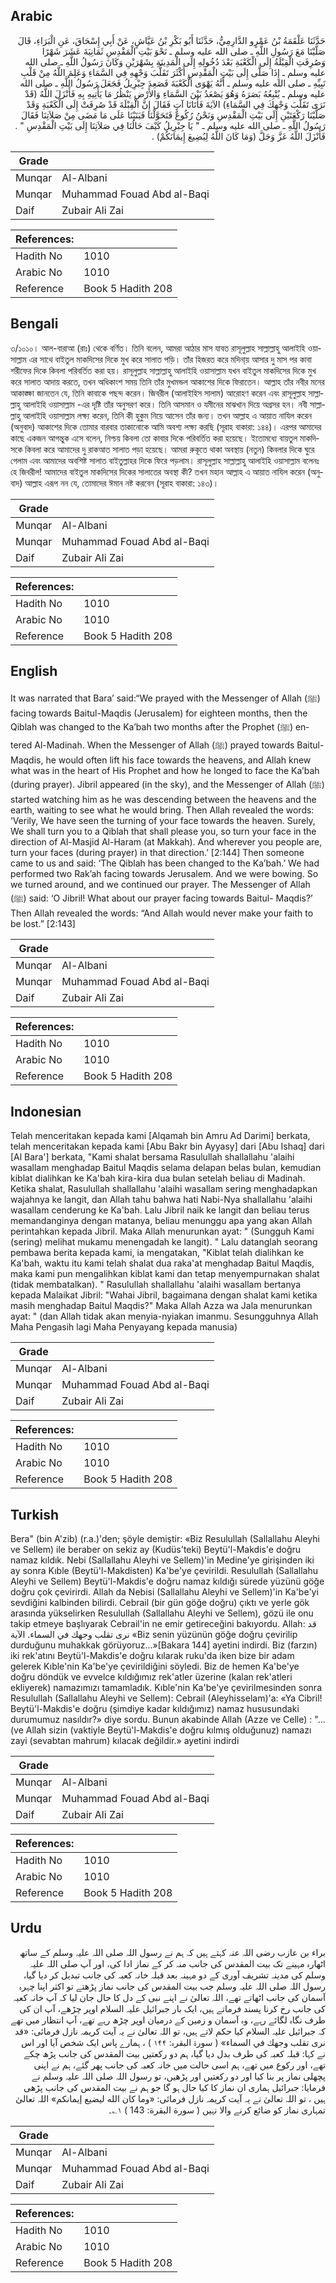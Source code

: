 ## Arabic


<div dir="rtl" lang="ar" style={{fontSize:'larger',backgroundColor:'#f8f9fa',padding:20}}>
حَدَّثَنَا عَلْقَمَةُ بْنُ عَمْرٍو الدَّارِمِيُّ، حَدَّثَنَا أَبُو بَكْرِ بْنُ عَيَّاشٍ، عَنْ أَبِي إِسْحَاقَ، عَنِ الْبَرَاءِ، قَالَ صَلَّيْنَا مَعَ رَسُولِ اللَّهِ ـ صلى الله عليه وسلم ـ نَحْوَ بَيْتِ الْمَقْدِسِ ثَمَانِيَةَ عَشَرَ شَهْرًا وَصُرِفَتِ الْقِبْلَةُ إِلَى الْكَعْبَةِ بَعْدَ دُخُولِهِ إِلَى الْمَدِينَةِ بِشَهْرَيْنِ وَكَانَ رَسُولُ اللَّهِ ـ صلى الله عليه وسلم ـ إِذَا صَلَّى إِلَى بَيْتِ الْمَقْدِسِ أَكْثَرَ تَقَلُّبَ وَجْهِهِ فِي السَّمَاءِ وَعَلِمَ اللَّهُ مِنْ قَلْبِ نَبِيِّهِ ـ صلى الله عليه وسلم ـ أَنَّهُ يَهْوَى الْكَعْبَةَ فَصَعِدَ جِبْرِيلُ فَجَعَلَ رَسُولُ اللَّهِ ـ صلى الله عليه وسلم ـ يُتْبِعُهُ بَصَرَهُ وَهُوَ يَصْعَدُ بَيْنَ السَّمَاءِ وَالأَرْضِ يَنْظُرُ مَا يَأْتِيهِ بِهِ فَأَنْزَلَ اللَّهُ ‏(قَدْ نَرَى تَقَلُّبَ وَجْهِكَ فِي السَّمَاءِ)‏ الآيَةَ فَأَتَانَا آتٍ فَقَالَ إِنَّ الْقِبْلَةَ قَدْ صُرِفَتْ إِلَى الْكَعْبَةِ وَقَدْ صَلَّيْنَا رَكْعَتَيْنِ إِلَى بَيْتِ الْمَقْدِسِ وَنَحْنُ رُكُوعٌ فَتَحَوَّلْنَا فَبَنَيْنَا عَلَى مَا مَضَى مِنْ صَلاَتِنَا فَقَالَ رَسُولُ اللَّهِ ـ صلى الله عليه وسلم ـ ‏"‏ يَا جِبْرِيلُ كَيْفَ حَالُنَا فِي صَلاَتِنَا إِلَى بَيْتِ الْمَقْدِسِ ‏"‏ ‏.‏ فَأَنْزَلَ اللَّهُ عَزَّ وَجَلَّ ‏(وَمَا كَانَ اللَّهُ لِيُضِيعَ إِيمَانَكُمْ)‏ ‏.‏
</div>
<div style={{backgroundColor:'#f8f9fa',padding:20, marginBottom: 10}}><table> <thead> <tr> <th>Grade</th> <th></th> </tr> </thead> <tbody> <tr><td>Munqar</td><td>Al-Albani</td></tr><tr><td>Munqar</td><td>Muhammad Fouad Abd al-Baqi</td></tr><tr><td>Daif</td><td>Zubair Ali Zai</td></tr></tbody></table><table> <thead> <tr> <th>References:</th> <th></th> </tr> </thead> <tbody><tr><td>Hadith No</td><td>1010</td></tr><tr><td>Arabic No</td><td>1010</td></tr><tr><td>Reference</td><td>Book 5 Hadith 208</td></tr></tbody></table></div>

## Bengali


<div dir="ltr" lang="bn" style={{fontSize:'larger',backgroundColor:'#f8f9fa',padding:20}}>
৩/১০১০। আল-বারাআ (রাঃ) থেকে বর্ণিত। তিনি বলেন, আমরা আঠার মাস যাবত রাসূলুল্লাহ সাল্লাল্লাহু আলাইহি ওয়াসাল্লাম এর সাথে বাইতুল মাকদিসের দিকে মুখ করে সালাত পড়ি। তাঁর হিজরত করে মদিনা্য় আসার দু মাস পর কাবা শরীফের দিকে কিবলা পরিবর্তিত করা হয়। রাসূলুল্লাহ সাল্লাল্লাহু আলাইহি ওয়াসাল্লাম যখন বাইতুল মাকদিসের দিকে মুখ করে সালাত আদায় করতে, তখন অধিকাংশ সময় তিনি তাঁর মুখমন্ডল আকাশের দিকে ফিরাতেন। আল্লাহ তাঁর নবীর মনের আকাঙ্ক্ষা জানতেন যে, তিনি কাবাকে পছন্দ করেন। জিবরীল (আলাইহিস সালাম) আরোহণ করেন এবং রাসূলুল্লাহ সাল্লাল্লাহু আলাইহি ওয়াসাল্লাম -এর দৃষ্টি তাঁর অনুসরণ করে। তিনি আসমান ও যমীনের মাঝখান দিয়ে অগ্রসর হন। নবী সাল্লাল্লাহু আলাইহি ওয়াসাল্লাম লক্ষ্য করেন, তিনি কী হুকুম নিয়ে আসেন তাঁর জন্য। তখন আল্লাহ এ আয়াত নাযিল করেন (অনুবাদ) আকাশের দিকে তোমার বারবার তাকানোকে আমি অবশ্য লক্ষ্য করছি (সূরাহ বাকারা: ১৪৪)। এরপর আমাদের কাছে একজন আগন্তুক এসে বলেন, নিশ্চয় কিবলা তো কাবার দিকে পরিবর্তিত করা হয়েছে। ইতোমধ্যে বায়তুল মাকদিসকে কিবলা করে আমাদের দু রাকআত সালাত পড়া হয়েছে। আমরা রুকূতে থাকা অবস্থায় (নতুন) কিবলার দিকে ঘুরে গেলাম এবং আমাদের অবশিষ্ট সালাত বাইতুল্লাহর দিকে ফিরে পড়লাম। রাসূলুল্লাহ সাল্লাল্লাহু আলাইহি ওয়াসাল্লাম বলেনঃ হে জিবরীল! আমাদের বাইতুল মাকদিসের দিকের সালাতের অবস্থা কী? তখন মহান আল্লাহ এ আয়াত নাযিল করেন (অনুবাদ) আল্লাহ এরূপ নন যে, তোমাদের ঈমান নষ্ট করবেন (সূরাহ বাকারা: ১৪৩)।
</div>
<div style={{backgroundColor:'#f8f9fa',padding:20, marginBottom: 10}}><table> <thead> <tr> <th>Grade</th> <th></th> </tr> </thead> <tbody> <tr><td>Munqar</td><td>Al-Albani</td></tr><tr><td>Munqar</td><td>Muhammad Fouad Abd al-Baqi</td></tr><tr><td>Daif</td><td>Zubair Ali Zai</td></tr></tbody></table><table> <thead> <tr> <th>References:</th> <th></th> </tr> </thead> <tbody><tr><td>Hadith No</td><td>1010</td></tr><tr><td>Arabic No</td><td>1010</td></tr><tr><td>Reference</td><td>Book 5 Hadith 208</td></tr></tbody></table></div>

## English


<div dir="ltr" lang="en" style={{fontSize:'larger',backgroundColor:'#f8f9fa',padding:20}}>
It was narrated that Bara’ said:“We prayed with the Messenger of Allah (ﷺ) facing towards Baitul-Maqdis (Jerusalem) for eighteen months, then the Qiblah was changed to the Ka’bah two months after the Prophet (ﷺ) entered Al-Madinah. When the Messenger of Allah (ﷺ) prayed towards Baitul-Maqdis, he would often lift his face towards the heavens, and Allah knew what was in the heart of His Prophet and how he longed to face the Ka’bah (during prayer). Jibril appeared (in the sky), and the Messenger of Allah (ﷺ) started watching him as he was descending between the heavens and the earth, waiting to see what he would bring. Then Allah revealed the words: ‘Verily, We have seen the turning of your face towards the heaven. Surely, We shall turn you to a Qiblah that shall please you, so turn your face in the direction of Al-Masjid Al-Haram (at Makkah). And wherever you people are, turn your faces (during prayer) in that direction.’ [2:144] Then someone came to us and said: ‘The Qiblah has been changed to the Ka’bah.’ We had performed two Rak’ah facing towards Jerusalem. And we were bowing. So we turned around, and we continued our prayer. The Messenger of Allah (ﷺ) said: ‘O Jibril! What about our prayer facing towards Baitul- Maqdis?’ Then Allah revealed the words: “And Allah would never make your faith to be lost.” [2:143]
</div>
<div style={{backgroundColor:'#f8f9fa',padding:20, marginBottom: 10}}><table> <thead> <tr> <th>Grade</th> <th></th> </tr> </thead> <tbody> <tr><td>Munqar</td><td>Al-Albani</td></tr><tr><td>Munqar</td><td>Muhammad Fouad Abd al-Baqi</td></tr><tr><td>Daif</td><td>Zubair Ali Zai</td></tr></tbody></table><table> <thead> <tr> <th>References:</th> <th></th> </tr> </thead> <tbody><tr><td>Hadith No</td><td>1010</td></tr><tr><td>Arabic No</td><td>1010</td></tr><tr><td>Reference</td><td>Book 5 Hadith 208</td></tr></tbody></table></div>

## Indonesian


<div dir="ltr" lang="id" style={{fontSize:'larger',backgroundColor:'#f8f9fa',padding:20}}>
Telah menceritakan kepada kami [Alqamah bin Amru Ad Darimi] berkata, telah menceritakan kepada kami [Abu Bakr bin Ayyasy] dari [Abu Ishaq] dari [Al Bara'] berkata, "Kami shalat bersama Rasulullah shallallahu 'alaihi wasallam menghadap Baitul Maqdis selama delapan belas bulan, kemudian kiblat dialihkan ke Ka'bah kira-kira dua bulan setelah beliau di Madinah. Ketika shalat, Rasulullah shallallahu 'alaihi wasallam sering menghadapkan wajahnya ke langit, dan Allah tahu bahwa hati Nabi-Nya shallallahu 'alaihi wasallam cenderung ke Ka'bah. Lalu Jibril naik ke langit dan beliau terus memandanginya dengan matanya, beliau menunggu apa yang akan Allah perintahkan kepada Jibril. Maka Allah menurunkan ayat: " (Sungguh Kami (sering) melihat mukamu menengadah ke langit). " Lalu datanglah seorang pembawa berita kepada kami, ia mengatakan, "Kiblat telah dialihkan ke Ka'bah, waktu itu kami telah shalat dua raka'at menghadap Baitul Maqdis, maka kami pun mengalihkan kiblat kami dan tetap menyempurnakan shalat (tidak membatalkan). " Rasulullah shallallahu 'alaihi wasallam bertanya kepada Malaikat Jibril: "Wahai Jibril, bagaimana dengan shalat kami ketika masih menghadap Baitul Maqdis?" Maka Allah Azza wa Jala menurunkan ayat: " (dan Allah tidak akan menyia-nyiakan imanmu. Sesungguhnya Allah Maha Pengasih lagi Maha Penyayang kepada manusia)
</div>
<div style={{backgroundColor:'#f8f9fa',padding:20, marginBottom: 10}}><table> <thead> <tr> <th>Grade</th> <th></th> </tr> </thead> <tbody> <tr><td>Munqar</td><td>Al-Albani</td></tr><tr><td>Munqar</td><td>Muhammad Fouad Abd al-Baqi</td></tr><tr><td>Daif</td><td>Zubair Ali Zai</td></tr></tbody></table><table> <thead> <tr> <th>References:</th> <th></th> </tr> </thead> <tbody><tr><td>Hadith No</td><td>1010</td></tr><tr><td>Arabic No</td><td>1010</td></tr><tr><td>Reference</td><td>Book 5 Hadith 208</td></tr></tbody></table></div>

## Turkish


<div dir="ltr" lang="tr" style={{fontSize:'larger',backgroundColor:'#f8f9fa',padding:20}}>
Bera" (bin A'zib) (r.a.)'den; şöyle demiştir: «Biz Resulullah (Sallallahu Aleyhi ve Sellem) ile beraber on sekiz ay (Kudüs'teki) Beytü'l-Makdis'e doğru namaz kıldık. Nebi (Sallallahu Aleyhi ve Sellem)'in Medine'ye girişinden iki ay sonra Kıble (Beytü'l-Makdisten) Ka'be'ye çevirildi. Resulullah (Sallallahu Aleyhi ve Sellem) Beytü'l-Makdis'e doğru namaz kıldığı sürede yüzünü göğe doğru çok çevirirdi. Allah da Nebisi (Sallallahu Aleyhi ve Sellem)'in Ka'be'yi sevdiğini kalbinden bilirdi. Cebrail (bir gün göğe doğru) çıktı ve yerle gök arasında yükselirken Resulullah (Sallallahu Aleyhi ve Sellem), gözü ile onu takip etmeye başlıyarak Cebrail'in ne emir getireceğini bakıyordu. Allah: قد نرى تقلب وجهك في السماء. الآية «Biz senin yüzünün göğe doğru çevirilip durduğunu muhakkak görüyoruz...»[Bakara 144] ayetini indirdi. Biz (farzın) iki rek'atını Beytü'l-Makdis'e doğru kılarak ruku'da iken bize bir adam gelerek Kıble'nin Ka'be'ye çevirildiğini söyledi. Biz de hemen Ka'be'ye doğru döndük ve evvelce kıldığımız rek'atler üzerine (kalan rek'atleri ekliyerek) namazımızı tamamladık. Kıble'nin Ka'be'ye çevirilmesinden sonra Resulullah (Sallallahu Aleyhi ve Sellem): Cebrail (Aleyhisselam)'a: «Ya Cibril! Beytü'l-Makdis'e doğru (şimdiye kadar kıldığımız) namaz hususundaki durumumuz nasıldır?» diye sordu. Bunun akabinde Allah (Azze ve Celle) : "...(ve Allah sizin (vaktiyle Beytü'l-Makdis'e doğru kılmış olduğunuz) namazı zayi (sevabtan mahrum) kılacak değildir.» ayetini indirdi
</div>
<div style={{backgroundColor:'#f8f9fa',padding:20, marginBottom: 10}}><table> <thead> <tr> <th>Grade</th> <th></th> </tr> </thead> <tbody> <tr><td>Munqar</td><td>Al-Albani</td></tr><tr><td>Munqar</td><td>Muhammad Fouad Abd al-Baqi</td></tr><tr><td>Daif</td><td>Zubair Ali Zai</td></tr></tbody></table><table> <thead> <tr> <th>References:</th> <th></th> </tr> </thead> <tbody><tr><td>Hadith No</td><td>1010</td></tr><tr><td>Arabic No</td><td>1010</td></tr><tr><td>Reference</td><td>Book 5 Hadith 208</td></tr></tbody></table></div>

## Urdu


<div dir="rtl" lang="ur" style={{fontSize:'larger',backgroundColor:'#f8f9fa',padding:20}}>
براء بن عازب رضی اللہ عنہ کہتے ہیں کہ ہم نے رسول اللہ صلی اللہ علیہ وسلم کے ساتھ اٹھارہ مہینے تک بیت المقدس کی جانب منہ کر کے نماز ادا کی، اور آپ صلی اللہ علیہ وسلم کی مدینہ تشریف آوری کے دو مہینہ بعد قبلہ خانہ کعبہ کی جانب تبدیل کر دیا گیا، رسول اللہ صلی اللہ علیہ وسلم جب بیت المقدس کی جانب نماز پڑھتے تو اکثر اپنا چہرہ آسمان کی جانب اٹھاتے تھے، اللہ تعالیٰ نے اپنے نبی کے دل کا حال جان لیا کہ آپ خانہ کعبہ کی جانب رخ کرنا پسند فرماتے ہیں، ایک بار جبرائیل علیہ السلام اوپر چڑھے، آپ ان کی طرف نگاہ لگائے رہے، وہ آسمان و زمین کے درمیان اوپر چڑھ رہے تھے، آپ انتظار میں تھے کہ جبرائیل علیہ السلام کیا حکم لاتے ہیں، تو اللہ تعالیٰ نے یہ آیت کریمہ نازل فرمائی: «قد نرى تقلب وجهك في السماء» ( سورۃ البقرہ: ۱۴۴ ) ، ہمارے پاس ایک شخص آیا اور اس نے کہا: قبلہ کعبہ کی طرف بدل دیا گیا، ہم دو رکعتیں بیت المقدس کی جانب پڑھ چکے تھے، اور رکوع میں تھے، ہم اسی حالت میں خانہ کعبہ کی جانب پھر گئے، ہم نے اپنی پچھلی نماز پر بنا کیا اور دو رکعتیں اور پڑھیں، تو رسول اللہ صلی اللہ علیہ وسلم نے فرمایا: جبرائیل ہماری ان نماز کا کیا حال ہو گا جو ہم نے بیت المقدس کی جانب پڑھی ہیں ، تو اللہ تعالیٰ نے یہ آیت کریمہ نازل فرمائی: «وما كان الله ليضيع إيمانكم» اللہ تعالیٰ تمہاری نماز کو ضائع کرنے والا نہیں ( سورة البقرة: 143 ) ۱؎۔
</div>
<div style={{backgroundColor:'#f8f9fa',padding:20, marginBottom: 10}}><table> <thead> <tr> <th>Grade</th> <th></th> </tr> </thead> <tbody> <tr><td>Munqar</td><td>Al-Albani</td></tr><tr><td>Munqar</td><td>Muhammad Fouad Abd al-Baqi</td></tr><tr><td>Daif</td><td>Zubair Ali Zai</td></tr></tbody></table><table> <thead> <tr> <th>References:</th> <th></th> </tr> </thead> <tbody><tr><td>Hadith No</td><td>1010</td></tr><tr><td>Arabic No</td><td>1010</td></tr><tr><td>Reference</td><td>Book 5 Hadith 208</td></tr></tbody></table></div>